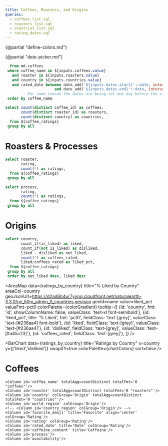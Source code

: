```yaml
---
title: Coffees, Roasters, and Origins
queries:
  - coffees_list.sql
  - roasters_list.sql
  - countries_list.sql
  - rating_dates.sql
---
```


{@partial "define-colors.md"}

<Dropdown
    data={roasters_list}
    name=roasters
    value=roaster
    multiple=true
    selectAllByDefault=true
/>

<Dropdown
    data={countries_list}
    name=countries
    value=country
    multiple=true
    selectAllByDefault=true
/>

<Dropdown
    data={coffees_list}
    name=coffees
    value=coffee_name
    multiple=true
    selectAllByDefault=true
/>

{@partial "date-picker.md"}

```sql coffee_ratings
  from md.coffees
 where coffee_name in ${inputs.coffees.value}
   and roaster in ${inputs.roasters.value}
   and country in ${inputs.countries.value}
   and rated_date between date_add('${inputs.dates.start}'::date, interval 1 day)
                      and date_add('${inputs.dates.end}'::date, interval 1 day)
       -- For some reason the dates are being set one day before the start/end dates in the picker
 order by coffee_name
```
    
```sql coffee_counts
select count(distinct coffee_id) as coffees,
       count(distinct roaster_id) as roasters,
       count(distinct country) as countries,
  from ${coffee_ratings}
 group by all
```

<BigValue 
  data={coffee_counts} 
  value=roasters
  link='#roasters--processes'
/>

<BigValue 
  data={coffee_counts} 
  value=countries
  link='#origins'
/>

<BigValue 
  data={coffee_counts} 
  value=coffees
  link='#coffees'
/>


# Roasters & Processes

```sql ratings_by_roaster
select roaster,
       rating,
       count(*) as ratings,
  from ${coffee_ratings}
 group by all
```
    
<BarChart
    data={ratings_by_roaster}
    title="Ratings by Roaster"
    x=roaster
    y=ratings
    series=rating
    swapXY=true
    colorPalette={chartColors}
/>

```sql ratings_by_process
select process,
       rating,
       count(*) as ratings,
  from ${coffee_ratings}
 group by all
```

<BarChart
    data={ratings_by_process}
    title="Ratings by Process"
    x=process
    y=ratings
    series=rating
    swapXY=true
    colorPalette={chartColors}
/>

# Origins

```sql ratings_by_country
select country,
       count_if(is_liked) as liked,
       count_if(not is_liked) as disliked,
       liked - disliked as net_liked,
       count(*) as coffees_rated,
       liked/coffees_rated as liked_pct,
  from ${coffee_ratings}
 group by all
 order by net_liked desc, liked desc
```

<AreaMap 
    data={ratings_by_country} 
    title="% Liked by Country"
    areaCol=country
    geoJsonUrl=https://d2ad6b4ur7yvpq.cloudfront.net/naturalearth-3.3.0/ne_50m_admin_0_countries.geojson
    geoId=name
    value=liked_pct
    valueFmt=pct0
    colorPalette={colorGradient}
    tooltip={[
        {id: 'country', fmt: 'id', showColumnName: false, valueClass: 'text-xl font-semibold'},
        {id: 'liked_pct', title: '% Liked', fmt: 'pct0', fieldClass: 'text-[grey]', valueClass: 'text-[#236aa4] font-bold'},
        {id: 'liked', fieldClass: 'text-[grey]', valueClass: 'text-[#236aa4]'},
        {id: 'disliked', fieldClass: 'text-[grey]', valueClass: 'text-[#a45c23]'},
        {id: 'coffees_rated', fieldClass: 'text-[grey]'},
    ]}
/>

<BarChart
    data={ratings_by_country}
    title="Ratings by Country"
    x=country
    y={['liked','disliked']}
    swapXY=true
    colorPalette={chartColors}
    sort=false
/>

# Coffees

<DataTable
    data={coffee_ratings}
    rows=50
    sortable
    subtotals
    totalRow
    rowShading>
    
    <Column id='coffee_name' totalAgg=countDistinct totalFmt='0 "coffees"'/>
    <Column id='roaster' totalAgg=countDistinct totalFmt='0 "roasters"'/>
    <Column id='country' colGroup='Origin' totalAgg=countDistinct totalFmt='0 "countries"'/>
    <Column id='world_region' colGroup='Origin'/>
    <!-- <Column id='country_region' colGroup='Origin'/> -->
    <Column id='favorite_emoji' title='Favorite' align='center' colGroup='Rating'/>
    <Column id='rating' colGroup='Rating'/>
    <Column id='rated_date' title='Date' colGroup='Rating'/>
    <Column id='caffeine_content' title='Caffeine'/>
    <Column id='process'/>
    <Column id='availability'/>
    
</DataTable>

